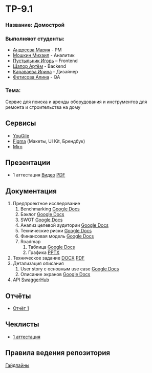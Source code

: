 # TP-9.1

### Название: Домострой

### Выполняют студенты:

- [Андреева Мария](https://github.com/Larpow "Андреева Мария") - PM
- [Мошкин Михаил](https://github.com/TypingGatito "Мошкин Михаил") - Аналитик
- [Пустыльник Игорь](https://github.com/IgorPustylnik "Пустыльник Игорь") – Frontend
- [Шапор Артём](https://github.com/gitash2 "Шапор Артём") - Backend
- [Караваева Ирина](https://github.com/karavaii "Караваева Ирина") - Дизайнер
- [Фетисова Алина]() - QA

### Тема:

Сервис для поиска и аренды оборудования и инструментов для ремонта и строительства на дому

## Сервисы

- [YouGile](https://ru.yougile.com/team/d7461d11a169/%D0%9F%D1%80%D0%BE%D0%B5%D0%BA%D1%82-%D0%A2%D0%9F)
- [Figma](https://www.figma.com/design/gviBeJ8dSPbMsnHpFn9nvr/das-Projekt?node-id=0-1&t=eTA1Iz4AH8meJPYq-1) (Макеты, UI Kit, Брендбук)
- [Miro](https://miro.com/app/board/uXjVIbBlPmk=/)

## Презентации

- 1 аттестация
  [Видео](https://rutube.ru/video/9135a06ece20e95a3e072260bcf53d7b/)
  [PDF](https://github.com/IgorPustylnik/TP-9.1/blob/main/documentation/presentations/%D0%9F%D1%80%D0%B5%D0%B7%D0%B5%D0%BD%D1%82%D0%B0%D1%86%D0%B8%D1%8F%201%20%D0%B0%D1%82%D1%82%D0%B0.pdf)

## Документация

1. Предпроектное исследование
   1. Benchmarking [Google Docs](https://docs.google.com/spreadsheets/d/1R49JjF24_lFKTKssd9o8DKNoISZ_2VWMpxYD2j9FDoU/edit?gid=0#gid=0)
   2. Бэклог [Google Docs](https://docs.google.com/document/d/1gOjJDvBNS2YS1ra75mbf60OfkgoaYCDc4D3-addEdAQ/edit?tab=t.0)
   3. SWOT [Google Docs](https://docs.google.com/spreadsheets/d/1BBaRTpVgrNlvlOB-S_UjTNObgLUzvCVJwtyStETBHwU/edit?gid=0#gid=0)
   4. Анализ целевой аудитории [Google Docs](https://docs.google.com/document/d/1R6Qu_OjQAK2EfOXSxo5bX6QbthJCEHRZrh8oa9_7UkM/edit?tab=t.0)
   5. Технические риски [Google Docs](https://docs.google.com/document/d/1ZqasnJBkvQdfSWO_S1rwHBaWezwKd13cm4uMaCiQXKk/edit?tab=t.0)
   6. Финансовая модель [Google Docs](https://docs.google.com/document/d/1Gjryu7Y_Ug15DawXU1J41Sx3w3eg02vZPiy6SGqHxJg/edit?tab=t.0)
   7. Roadmap
         1. Таблица [Google Docs](https://docs.google.com/spreadsheets/d/1Ft8GjophxqsPmo27qZ6nXiRaqnZ2uXmLeCn7N7kLGsg/edit?gid=0#gid=0)
         2. Графика [PPTX](https://github.com/IgorPustylnik/TP-9.1/blob/main/documentation/roadmap/Roadmap.pptx)
2. Техническое задание
   [DOCX](https://github.com/IgorPustylnik/TP-9.1/blob/main/documentation/technical_specification/%D0%A2%D0%B5%D1%85%D0%BD%D0%B8%D1%87%D0%B5%D1%81%D0%BA%D0%BE%D0%B5%20%D0%B7%D0%B0%D0%B4%D0%B0%D0%BD%D0%B8%D0%B5.docx)
   [PDF](https://github.com/IgorPustylnik/TP-9.1/blob/main/documentation/technical_specification/%D0%A2%D0%B5%D1%85%D0%BD%D0%B8%D1%87%D0%B5%D1%81%D0%BA%D0%BE%D0%B5%20%D0%B7%D0%B0%D0%B4%D0%B0%D0%BD%D0%B8%D0%B5.pdf)
4. Детализация описания
   1. User story с основным use case [Google Docs](https://docs.google.com/document/d/1srijaKcBTBbjggoTeawNIopt_grL3h99W7Ck86WRs-w/edit?tab=t.0)
   2. Описание экранов [Google Docs](https://docs.google.com/document/d/1Pvj71p68VfagWwRHHB-5cAj7EPqjRESdURYXC6RZ3Ho/edit?tab=t.0)
5. API
   [SwaggerHub](https://app.swaggerhub.com/apis/domostroy/Domostroy/1.0.0)

## Отчёты
- [Отчёт 1](https://github.com/IgorPustylnik/TP-9.1/blob/main/reports/%D0%9E%D1%82%D1%87%D0%B5%D1%82%20%D0%BF%D0%BE%20%D1%82%D0%B0%D0%B9%D0%BC%20%D1%82%D1%80%D0%B5%D0%BA%D0%B8%D0%BD%D0%B3%D1%83.xlsx)

## Чеклисты
- [1 аттестация](https://docs.google.com/spreadsheets/d/10ys2XfOfylePg9caJmLksWstisYV_Fc4T_YPP5Hel1k/edit?gid=1393949489#gid=1393949489)

## Правила ведения репозитория

   [Гайдлайны](https://github.com/IgorPustylnik/TP-9.1/blob/main/guidelines.md)
